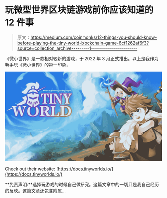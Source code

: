 # 玩微型世界区块链游戏前你应该知道的 12 件事

> 原文：<https://medium.com/coinmonks/12-things-you-should-know-before-playing-the-tiny-world-blockchain-game-6cf1262af6f3?source=collection_archive---------1----------------------->

《微小世界》是一款相对较新的游戏，于 2022 年 3 月正式推出。以上是我作为新手玩《微小世界》的第一印象。

![](img/0160a0bdaaff516af3c45fd6169accd4.png)

Check out their website: [https://docs.tinyworlds.io/](https://docs.tinyworlds.io/)

**免责声明:**选择玩游戏的时候自己做研究。这篇文章中的一切只是我自己经历的反映。这篇文章还包含附属…